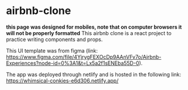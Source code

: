 # airbnb-clone
**this page was designed for mobiles, note that on computer browsers it will not be properly formatted**
This airbnb clone is a react project to practice writing components and props.

This UI template was from figma (link: https://www.figma.com/file/4YjrygFEXOcDp9AAnVFv7o/Airbnb-Experiences?node-id=0%3A1&t=Lx5a2f1sENEba55D-0).

The app was deployed through netlify and is hosted in the following link: https://whimsical-conkies-e6d306.netlify.app/
